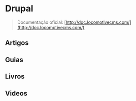 # Drupal

> Documentação oficial: [http://doc.locomotivecms.com/](http://doc.locomotivecms.com/)

## Artigos

## Guias

## Livros

## Videos
